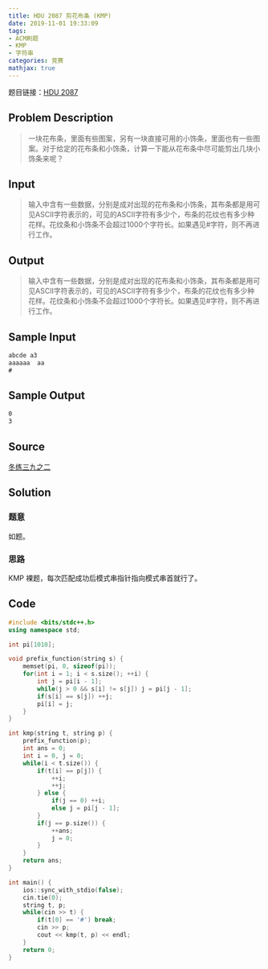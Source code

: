 ```yaml
---
title: HDU 2087 剪花布条 (KMP)
date: 2019-11-01 19:33:09
tags:
- ACM刷题
- KMP
- 字符串
categories: 竞赛
mathjax: true
---
```


题目链接：[HDU 2087](http://acm.hdu.edu.cn/showproblem.php?pid=2087)

## Problem Description
> 一块花布条，里面有些图案，另有一块直接可用的小饰条，里面也有一些图案。对于给定的花布条和小饰条，计算一下能从花布条中尽可能剪出几块小饰条来呢？
 

## Input
> 输入中含有一些数据，分别是成对出现的花布条和小饰条，其布条都是用可见ASCII字符表示的，可见的ASCII字符有多少个，布条的花纹也有多少种花样。花纹条和小饰条不会超过1000个字符长。如果遇见#字符，则不再进行工作。
 

## Output
> 输入中含有一些数据，分别是成对出现的花布条和小饰条，其布条都是用可见ASCII字符表示的，可见的ASCII字符有多少个，布条的花纹也有多少种花样。花纹条和小饰条不会超过1000个字符长。如果遇见#字符，则不再进行工作。

## Sample Input

```markdown
abcde a3
aaaaaa  aa
#
```

## Sample Output

```markdown
0
3
```

## Source

[冬练三九之二](http://acm.hdu.edu.cn/search.php?field=problem&key=%B6%AC%C1%B7%C8%FD%BE%C5%D6%AE%B6%FE&source=1&searchmode=source)

## Solution

### 题意

如题。

### 思路

KMP 裸题，每次匹配成功后模式串指针指向模式串首就行了。

## Code

```cpp
#include <bits/stdc++.h>
using namespace std;

int pi[1010];

void prefix_function(string s) {
    memset(pi, 0, sizeof(pi));
    for(int i = 1; i < s.size(); ++i) {
        int j = pi[i - 1];
        while(j > 0 && s[i] != s[j]) j = pi[j - 1];
        if(s[i] == s[j]) ++j;
        pi[i] = j;
    }
}

int kmp(string t, string p) {
    prefix_function(p);
    int ans = 0;
    int i = 0, j = 0;
    while(i < t.size()) {
        if(t[i] == p[j]) {
            ++i;
            ++j;
        } else {
            if(j == 0) ++i;
            else j = pi[j - 1];
        }
        if(j == p.size()) {
            ++ans;
            j = 0;
        }
    }
    return ans;
}

int main() {
    ios::sync_with_stdio(false);
    cin.tie(0);
    string t, p;
    while(cin >> t) {
        if(t[0] == '#') break;
        cin >> p;
        cout << kmp(t, p) << endl;
    }
    return 0;
}
```